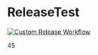# ReleaseTest

[![Custom Release Workflow](https://github.com/JeroenBL/ReleaseTest/actions/workflows/workflow.yml/badge.svg)](https://github.com/JeroenBL/ReleaseTest/actions/workflows/workflow.yml)

45
